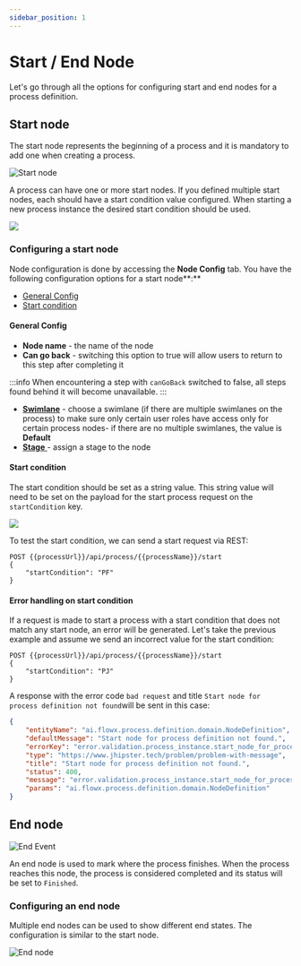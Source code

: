 ```yaml
---
sidebar_position: 1
---
```

# Start / End Node

Let's go through all the options for configuring start and end nodes for a process definition.

## Start node

The start node represents the beginning of a process and it is mandatory to add one when creating a process.

![Start node](https://s3.eu-west-1.amazonaws.com/docx.flowx.ai/2.13/start_node.png#center)

A process can have one or more start nodes. If you defined multiple start nodes, each should have a start condition value configured. When starting a new process instance the desired start condition should be used.

![](https://s3.eu-west-1.amazonaws.com/docx.flowx.ai/2.13/start_node_example.png)

### Configuring a start node

Node configuration is done by accessing the **Node Config** tab. You have the following configuration options for a start node**:**

* [General Config](#general-config)
* [Start condition](#start-condition)

#### General Config

* **Node name** - the name of the node
* **Can go back** - switching this option to true will allow users to return to this step after completing it

:::info
When encountering a step with `canGoBack` switched to false, all steps found behind it will become unavailable.
:::

* [**Swimlane**](../../platform-deep-dive/user-roles-management/swimlanes.md) - choose a swimlane (if there are multiple swimlanes on the process) to make sure only certain user roles have access only for certain process nodes- if there are no multiple swimlanes, the value is **Default**
* [**Stage** ](../../platform-deep-dive/plugins/custom-plugins/task-management/using-stages.md)- assign a stage to the node

#### Start condition

The start condition should be set as a string value. This string value will need to be set on the payload for the start process request on the `startCondition` key.

![](https://s3.eu-west-1.amazonaws.com/docx.flowx.ai/2.13/start_node_condition.png)

To test the start condition, we can send a start request via REST:

```
POST {{processUrl}}/api/process/{{processName}}/start
{
    "startCondition": "PF"
}
```

#### Error handling on start condition

If a request is made to start a process with a start condition that does not match any start node, an error will be generated. Let's take the previous example and assume we send an incorrect value for the start condition:

```
POST {{processUrl}}/api/process/{{processName}}/start
{
    "startCondition": "PJ"
}
```

A response with the error code `bad request` and title `Start node for process definition not found`will be sent in this case:

```json
{
    "entityName": "ai.flowx.process.definition.domain.NodeDefinition",
    "defaultMessage": "Start node for process definition not found.",
    "errorKey": "error.validation.process_instance.start_node_for_process_def_missing",
    "type": "https://www.jhipster.tech/problem/problem-with-message",
    "title": "Start node for process definition not found.",
    "status": 400,
    "message": "error.validation.process_instance.start_node_for_process_def_missing",
    "params": "ai.flowx.process.definition.domain.NodeDefinition"
}
```

## End node

![End Event](https://s3.eu-west-1.amazonaws.com/docx.flowx.ai/2.13/end-event.png#center)

An end node is used to mark where the process finishes. When the process reaches this node, the process is considered completed and its status will be set to `Finished`.

### Configuring an end node

Multiple end nodes can be used to show different end states. The configuration is similar to the start node.

![End node](https://s3.eu-west-1.amazonaws.com/docx.flowx.ai/2.13/end_node.png)